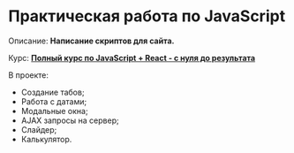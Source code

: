 # Практическая работа по JavaScript

Описание: **Написание скриптов для сайта.**

Курс: **[Полный курс по JavaScript + React - с нуля до результата](https://www.udemy.com/course/javascript_full/)**

В проекте:

- Создание табов;
- Работа с датами;
- Модальные окна;
- AJAX запросы на сервер;
- Слайдер;
- Калькулятор.
